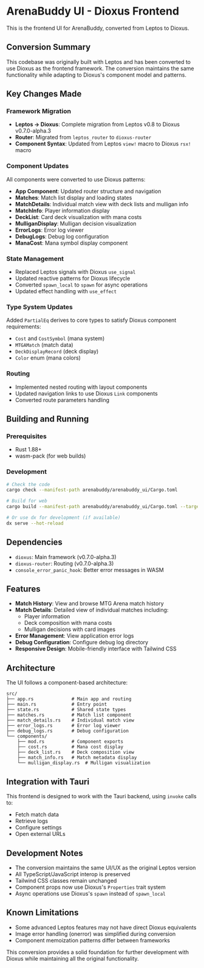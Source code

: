 # ArenaBuddy UI - Dioxus Frontend

This is the frontend UI for ArenaBuddy, converted from Leptos to Dioxus.

## Conversion Summary

This codebase was originally built with Leptos and has been converted to use Dioxus as the frontend framework. The conversion maintains the same functionality while adapting to Dioxus's component model and patterns.

## Key Changes Made

### Framework Migration
- **Leptos → Dioxus**: Complete migration from Leptos v0.8 to Dioxus v0.7.0-alpha.3
- **Router**: Migrated from `leptos_router` to `dioxus-router`
- **Component Syntax**: Updated from Leptos `view!` macro to Dioxus `rsx!` macro

### Component Updates
All components were converted to use Dioxus patterns:

- **App Component**: Updated router structure and navigation
- **Matches**: Match list display and loading states
- **MatchDetails**: Individual match view with deck lists and mulligan info
- **MatchInfo**: Player information display
- **DeckList**: Card deck visualization with mana costs
- **MulliganDisplay**: Mulligan decision visualization
- **ErrorLogs**: Error log viewer
- **DebugLogs**: Debug log configuration
- **ManaCost**: Mana symbol display component

### State Management
- Replaced Leptos signals with Dioxus `use_signal`
- Updated reactive patterns for Dioxus lifecycle
- Converted `spawn_local` to `spawn` for async operations
- Updated effect handling with `use_effect`

### Type System Updates
Added `PartialEq` derives to core types to satisfy Dioxus component requirements:
- `Cost` and `CostSymbol` (mana system)
- `MTGAMatch` (match data)
- `DeckDisplayRecord` (deck display)
- `Color` enum (mana colors)

### Routing
- Implemented nested routing with layout components
- Updated navigation links to use Dioxus `Link` components
- Converted route parameters handling

## Building and Running

### Prerequisites
- Rust 1.88+
- wasm-pack (for web builds)

### Development
```bash
# Check the code
cargo check --manifest-path arenabuddy/arenabuddy_ui/Cargo.toml

# Build for web
cargo build --manifest-path arenabuddy/arenabuddy_ui/Cargo.toml --target wasm32-unknown-unknown

# Or use dx for development (if available)
dx serve --hot-reload
```

## Dependencies

- `dioxus`: Main framework (v0.7.0-alpha.3)
- `dioxus-router`: Routing (v0.7.0-alpha.3)
- `console_error_panic_hook`: Better error messages in WASM

## Features

- **Match History**: View and browse MTG Arena match history
- **Match Details**: Detailed view of individual matches including:
  - Player information
  - Deck composition with mana costs
  - Mulligan decisions with card images
- **Error Management**: View application error logs
- **Debug Configuration**: Configure debug log directory
- **Responsive Design**: Mobile-friendly interface with Tailwind CSS

## Architecture

The UI follows a component-based architecture:

```
src/
├── app.rs              # Main app and routing
├── main.rs             # Entry point
├── state.rs            # Shared state types
├── matches.rs          # Match list component
├── match_details.rs    # Individual match view
├── error_logs.rs       # Error log viewer
├── debug_logs.rs       # Debug configuration
└── components/
    ├── mod.rs          # Component exports
    ├── cost.rs         # Mana cost display
    ├── deck_list.rs    # Deck composition view
    ├── match_info.rs   # Match metadata display
    └── mulligan_display.rs  # Mulligan visualization
```

## Integration with Tauri

This frontend is designed to work with the Tauri backend, using `invoke` calls to:
- Fetch match data
- Retrieve logs
- Configure settings
- Open external URLs

## Development Notes

- The conversion maintains the same UI/UX as the original Leptos version
- All TypeScript/JavaScript interop is preserved
- Tailwind CSS classes remain unchanged
- Component props now use Dioxus's `Properties` trait system
- Async operations use Dioxus's `spawn` instead of `spawn_local`

## Known Limitations

- Some advanced Leptos features may not have direct Dioxus equivalents
- Image error handling (onerror) was simplified during conversion
- Component memoization patterns differ between frameworks

This conversion provides a solid foundation for further development with Dioxus while maintaining all the original functionality.

